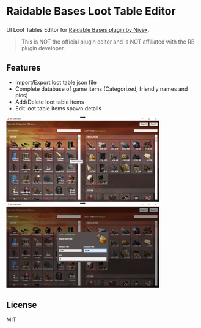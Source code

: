 # Raidable Bases Loot Table Editor
#### 
### 

UI Loot Tables Editor for [Raidable Bases plugin by Nivex](https://lone.design/product/raidable-bases/).

>This is NOT the official plugin editor and is NOT affiliated with the RB plugin developer.

## Features
- Import/Export loot table json file
- Complete database of game items (Categorized, friendly names and pics)
- Add/Delete loot table items
- Edit loot table items spawn details


<img src="https://raw.githubusercontent.com/mbedda/RustRBLootEditor/master/le-preview1.png" alt="RB Loot Editor - Listing" width="400"/>
<img src="https://raw.githubusercontent.com/mbedda/RustRBLootEditor/master/le-preview2.png" alt="RB Loot Editor - Edit Item" width="400"/>

## License

MIT
